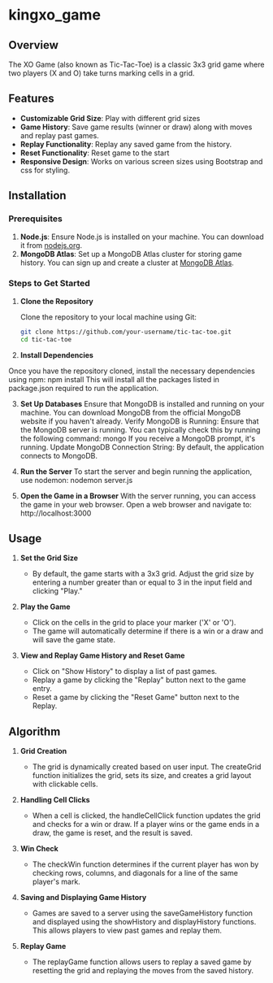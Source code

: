 # kingxo_game

## Overview

The XO Game (also known as Tic-Tac-Toe) is a classic 3x3 grid game where two players (X and O) take turns marking cells in a grid.

## Features

- **Customizable Grid Size**: Play with different grid sizes
- **Game History**: Save game results (winner or draw) along with moves and replay past games.
- **Replay Functionality**: Replay any saved game from the history.
- **Reset Functionality**: Reset game to the start
- **Responsive Design**: Works on various screen sizes using Bootstrap and css for styling.

## Installation

### Prerequisites

1. **Node.js**: Ensure Node.js is installed on your machine. You can download it from [nodejs.org](https://nodejs.org/).
2. **MongoDB Atlas**: Set up a MongoDB Atlas cluster for storing game history. You can sign up and create a cluster at [MongoDB Atlas](https://www.mongodb.com/cloud/atlas).

### Steps to Get Started

1. **Clone the Repository**

   Clone the repository to your local machine using Git:

   ```bash
   git clone https://github.com/your-username/tic-tac-toe.git
   cd tic-tac-toe

2. **Install Dependencies**

  Once you have the repository cloned, install the necessary dependencies using npm:
  npm install
  This will install all the packages listed in package.json required to run the application.

3. **Set Up Databases**
  Ensure that MongoDB is installed and running on your machine. You can download MongoDB from the official MongoDB website if you haven't already.
  Verify MongoDB is Running: Ensure that the MongoDB server is running. You can typically check this by running the following command:
  mongo
  If you receive a MongoDB prompt, it's running.
  Update MongoDB Connection String: By default, the application connects to MongoDB.

4. **Run the Server**
  To start the server and begin running the application, use nodemon:
  nodemon server.js

5. **Open the Game in a Browser**
  With the server running, you can access the game in your web browser. Open a web browser and navigate to:
  http://localhost:3000

## Usage

1. **Set the Grid Size**

    - By default, the game starts with a 3x3 grid. Adjust the grid size by entering a number greater than or equal to 3 in the input field and clicking "Play."

2. **Play the Game**

    - Click on the cells in the grid to place your marker ('X' or 'O').
    - The game will automatically determine if there is a win or a draw and will save the game state.

3. **View and Replay Game History and Reset Game**

    - Click on "Show History" to display a list of past games.
    - Replay a game by clicking the "Replay" button next to the game entry.
    - Reset a game by clicking the "Reset Game" button next to the Replay.

## Algorithm

1. **Grid Creation**
    - The grid is dynamically created based on user input. The createGrid function initializes the grid, sets its size, and creates a grid layout with clickable cells.

2. **Handling Cell Clicks**
    - When a cell is clicked, the handleCellClick function updates the grid and checks for a win or draw. If a player wins or the game ends in a draw, the game is reset, and the result is saved.

3. **Win Check**
    - The checkWin function determines if the current player has won by checking rows, columns, and diagonals for a line of the same player's mark.

4. **Saving and Displaying Game History**
    - Games are saved to a server using the saveGameHistory function and displayed using the showHistory and displayHistory functions. This allows players to view past games and replay them.

5. **Replay Game**
    - The replayGame function allows users to replay a saved game by resetting the grid and replaying the moves from the saved history.